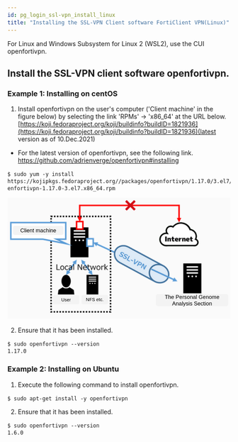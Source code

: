 ```yaml
---
id: pg_login_ssl-vpn_install_linux
title: "Installing the SSL-VPN Client software FortiClient VPN(Linux)"
---
```


For Linux and Windows Subsystem for Linux 2 (WSL2), use the CUI openfortivpn.


## Install the SSL-VPN client software openfortivpn.

### Example 1: Installing on centOS

1. Install openfortivpn on the user's computer ('Client machine' in the figure below) by selecting the link 'RPMs' -> 'x86_64' at the URL below. [https://koji.fedoraproject.org/koji/buildinfo?buildID=1821936](https://koji.fedoraproject.org/koji/buildinfo?buildID=1821936)(latest version as of 10.Dec.2021)

- For the latest version of openfortivpn, see the following link. https://github.com/adrienverge/openfortivpn#installing

```
$ sudo yum -y install
https://kojipkgs.fedoraproject.org//packages/openfortivpn/1.17.0/3.el7/x86_64/op
enfortivpn-1.17.0-3.el7.x86_64.rpm
```

![figure](sslvpn.png)


2. Ensure that it has been installed.
```
$ sudo openfortivpn --version
1.17.0
```

### Example 2: Installing on Ubuntu

1. Execute the following command to install openfortivpn.

```
$ sudo apt-get install -y openfortivpn
```

2. Ensure that it has been installed.
```
$ sudo openfortivpn --version
1.6.0
```

